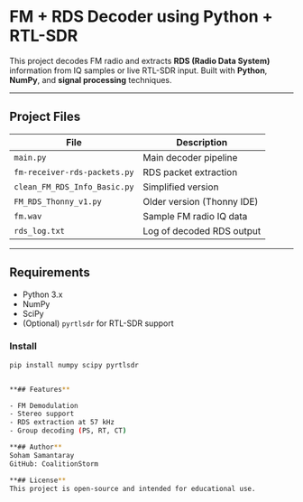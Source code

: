 # FM + RDS Decoder using Python + RTL-SDR

This project decodes FM radio and extracts **RDS (Radio Data System)** information from IQ samples or live RTL-SDR input. Built with **Python**, **NumPy**, and **signal processing** techniques.

---

## Project Files

| File | Description |
|------|-------------|
| `main.py` | Main decoder pipeline |
| `fm-receiver-rds-packets.py` | RDS packet extraction |
| `clean_FM_RDS_Info_Basic.py` | Simplified version |
| `FM_RDS_Thonny_v1.py` | Older version (Thonny IDE) |
| `fm.wav` | Sample FM radio IQ data |
| `rds_log.txt` | Log of decoded RDS output |

---

## Requirements

- Python 3.x
- NumPy
- SciPy
- (Optional) `pyrtlsdr` for RTL-SDR support

### Install

```bash
pip install numpy scipy pyrtlsdr


**## Features**

- FM Demodulation
- Stereo support
- RDS extraction at 57 kHz
- Group decoding (PS, RT, CT)

**## Author**
Soham Samantaray
GitHub: CoalitionStorm

**## License**
This project is open-source and intended for educational use.
